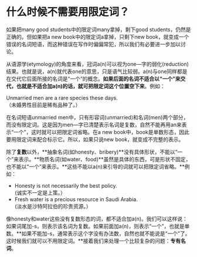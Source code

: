 # 什么时候不需要用限定词？

如果把many good students中的限定词many拿掉，剩下good students，仍然是正确的。但如果把a new book中的限定词a拿掉，只剩下new book，就变成一个错误的名词短语，而这种错误在写作时偏偏常犯，所以我们有必要进一步加以讨论。

从语源学(etymology)的角度来看，冠词a(n)可以视为one—字的弱化(reduction)结果。也就是说，a(n)就代表one的意思，只是语气比较弱。a(n)与one同样都是在交代它后面所接的名词是“一个”的概念。**如果后面的名词不适合以“一个”来交代，也就是不适合加a(n)的话，就可把限定词这个位置空下来**。例如：
>  
Unmarried men are a rare species these days.  
（未婚男性目前是稀有品种了。）

在名词短语unmarried men中，只有形容词(unmarried)和名词(men)两个部分，而没有限定词。这是因为men—字已清楚表示名词是复数，自然不能再用an来表示“一个”，这时就可以把限定词省略。在a new book中，book是单数形态，因此要用限定词来配合标示它。所以，如果只说new book，就变成不完整的表示。

除了**复数**以外，**抽象名词(如honesty、bribery)**没有具体形状，不能以“一个”来表示。**物质名词(如water、food)**虽然是具体的东西，可是形状不固定，也不能以“一个”来表示。**这些不能以a(n)来引导的词就可以把限定词省略。**例如：
>  
- Honesty is not necessarily the best policy.  
(诚实不一定是上策。）
- Fresh water is a precious resource in Saudi Arabia.  
(淡水是沙特阿拉伯的珍贵资源。）

像honesty和water这些没有复数形态的词，都不适合加a(n)。我们可以这样说：如果词尾加-s，则表示该名词为复数。如果前面加a(n)，则表示“一个”，也就是单数。**如果不能加-s，通常表示这个字没有办法数，自然也就不能说是“一个”了。这时候我们就可以不用限定词。**接着我们来处理一个比较复杂的问题：**专有名词**。